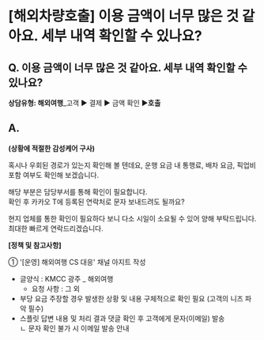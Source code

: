 # [해외차량호출] 이용 금액이 너무 많은 것 같아요. 세부 내역 확인할 수 있나요?

**Q. 이용 금액이 너무 많은 것 같아요. 세부 내역 확인할 수 있나요?**
-------------------------------------------

**상담유형: 해외여행**\_고객 ▶ 결제 ▶ 금액 확인 ▶****호출****

**A.**
------

**(상황에 적절한 감성케어 구사)**

혹시나 우회된 경로가 있는지 확인해 볼 텐데요, 운행 요금 내 통행료, 배차 요금, 픽업비 포함 여부도 확인해 보겠습니다.  
  
해당 부분은 담당부서를 통해 확인이 필요합니다.  
확인 후 카카오 T에 등록된 연락처로 문자 보내드려도 될까요?  
  
현지 업체를 통한 확인이 필요하다 보니 다소 시일이 소요될 수 있어 양해 부탁드립니다.  
최대한 빠르게 연락드리겠습니다.

**[정책 및 참고사항]**

① '[운영] 해외여행 CS 대응' 채널 아지트 작성

* 글양식 : KMCC 광주 \_ 해외여행  
  - 요청 사항 : 그 외
* 부당 요금 주장할 경우 발생한 상황 및 내용 구체적으로 확인 필요 (고객의 니즈 파악 필수)
* 스플릿 답변 내용 및 처리 결과 댓글 확인 후 고객에게 문자(이메일) 발송  
  ㄴ 문자 확인 불가 시 이메일 발송 안내